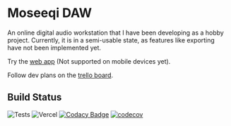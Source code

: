 # Moseeqi DAW

An online digital audio workstation that I have been developing as a hobby project. Currently, it is in a semi-usable state, as features like exporting have not been implemented yet.

Try the [web app](https://moseeqi-daw.vercel.app) (Not supported on mobile devices yet).

Follow dev plans on the [trello board](https://trello.com/b/4WkCkUfQ/moseeqi-daw#).

## Build Status

![Tests](https://github.com/AhsanSarwar45/moseeqi-daw/actions/workflows/tests.yml/badge.svg)
![Vercel](https://vercelbadge.vercel.app/api/AhsanSarwar45/moseeqi-daw)
[![Codacy Badge](https://app.codacy.com/project/badge/Grade/8bacb5ca95944e099c5284d28c8682a5)](https://www.codacy.com/gh/AhsanSarwar45/moseeqi-daw/dashboard?utm_source=github.com&utm_medium=referral&utm_content=AhsanSarwar45/moseeqi-daw&utm_campaign=Badge_Grade)
[![codecov](https://codecov.io/gh/AhsanSarwar45/moseeqi-daw/branch/main/graph/badge.svg?token=3XNHSHQK35)](https://codecov.io/gh/AhsanSarwar45/moseeqi-daw)
